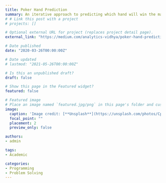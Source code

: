 ```yaml
---
title: Poker Hand Prediction
summary: An iterative approach to predicting which hand will win the match. An unconventional solution to a conventional problem.  
# # Link this post with a project
# projects: []

# Optional external URL for project (replaces project detail page).
external_link: "https://medium.com/analytics-vidhya/poker-hand-prediction-67288a0a96ed?source=friends_link&sk=97aa288e38639ddba801bafbd8a9cffd"

# Date published
date: "2020-03-26T00:00:00Z"

# Date updated
# lastmod: "2021-05-26T00:00:00Z"

# Is this an unpublished draft?
draft: false

# Show this page in the Featured widget?
featured: false

# Featured image
# Place an image named `featured.jpg/png` in this page's folder and customize its options here.
image:
  caption: 'Image credit: [**Unsplash**](https://unsplash.com/photos/CpkOjOcXdUY)'
  focal_point: ""
  placement: 2
  preview_only: false

authors:
- admin

tags:
- Academic

categories:
- Programming
- Problem Solving
---
```

